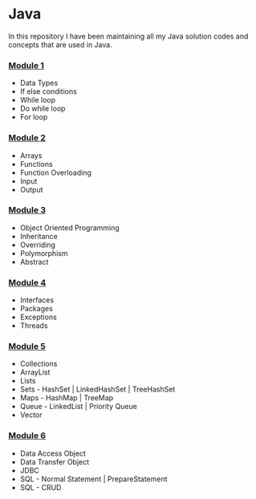 # Java 
In this repository I have been maintaining all my Java solution codes and concepts that are used in Java.

### [Module 1](https://github.com/gourab-sinha/Java/tree/module1/src/Solutions)
* Data Types 
* If else conditions
* While loop
* Do while loop
* For loop
### [Module 2](https://github.com/gourab-sinha/Java/tree/module2/src/Solutions/ModuleTwo)
* Arrays
* Functions
* Function Overloading
* Input 
* Output
### [Module 3](https://github.com/gourab-sinha/Java/tree/module3/src/Solutions/Module3)
* Object Oriented Programming
* Inheritance 
* Overriding
* Polymorphism 
* Abstract
### [Module 4](https://github.com/gourab-sinha/Java/tree/module4/src/Solutions/Module4)
* Interfaces
* Packages
* Exceptions
* Threads
### [Module 5](https://github.com/gourab-sinha/Java/tree/module5/src/Module5)
* Collections
* ArrayList 
* Lists
* Sets - HashSet | LinkedHashSet | TreeHashSet
* Maps - HashMap | TreeMap
* Queue - LinkedList | Priority Queue
* Vector
### [Module 6](https://github.com/gourab-sinha/Java/tree/module6/src/Module6)
* Data Access Object
* Data Transfer Object
* JDBC
* SQL - Normal Statement | PrepareStatement
* SQL - CRUD
